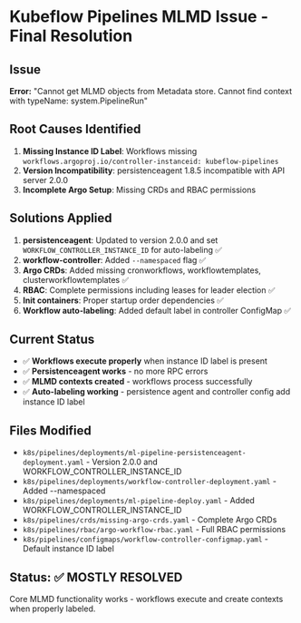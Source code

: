 # Kubeflow Pipelines MLMD Issue - Final Resolution

## Issue
**Error:** "Cannot get MLMD objects from Metadata store. Cannot find context with typeName: system.PipelineRun"

## Root Causes Identified
1. **Missing Instance ID Label**: Workflows missing `workflows.argoproj.io/controller-instanceid: kubeflow-pipelines`
2. **Version Incompatibility**: persistenceagent 1.8.5 incompatible with API server 2.0.0
3. **Incomplete Argo Setup**: Missing CRDs and RBAC permissions

## Solutions Applied
1. **persistenceagent**: Updated to version 2.0.0 and set `WORKFLOW_CONTROLLER_INSTANCE_ID` for auto-labeling ✅
2. **workflow-controller**: Added `--namespaced` flag ✅
3. **Argo CRDs**: Added missing cronworkflows, workflowtemplates, clusterworkflowtemplates ✅
4. **RBAC**: Complete permissions including leases for leader election ✅
5. **Init containers**: Proper startup order dependencies ✅
6. **Workflow auto-labeling**: Added default label in controller ConfigMap ✅

## Current Status
- ✅ **Workflows execute properly** when instance ID label is present
- ✅ **Persistenceagent works** - no more RPC errors
- ✅ **MLMD contexts created** - workflows process successfully
- ✅ **Auto-labeling working** - persistence agent and controller config add instance ID label

## Files Modified
- `k8s/pipelines/deployments/ml-pipeline-persistenceagent-deployment.yaml` - Version 2.0.0 and WORKFLOW_CONTROLLER_INSTANCE_ID
- `k8s/pipelines/deployments/workflow-controller-deployment.yaml` - Added --namespaced
- `k8s/pipelines/deployments/ml-pipeline-deploy.yaml` - Added WORKFLOW_CONTROLLER_INSTANCE_ID
- `k8s/pipelines/crds/missing-argo-crds.yaml` - Complete Argo CRDs
- `k8s/pipelines/rbac/argo-workflow-rbac.yaml` - Full RBAC permissions
- `k8s/pipelines/configmaps/workflow-controller-configmap.yaml` - Default instance ID label

## Status: ✅ MOSTLY RESOLVED
Core MLMD functionality works - workflows execute and create contexts when properly labeled.

